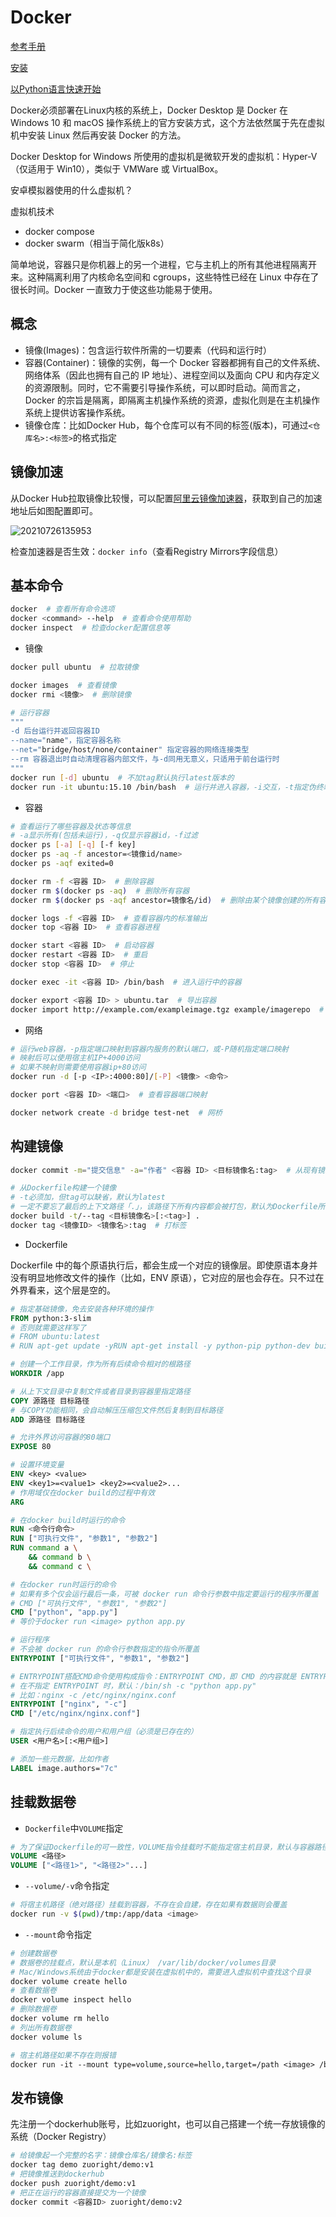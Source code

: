 # Docker

[参考手册](https://docs.docker.com/reference/)

[安装](https://docs.docker.com/engine/install/)

[以Python语言快速开始](https://docs.docker.com/language/python/)

Docker必须部署在Linux内核的系统上，Docker Desktop 是 Docker 在 Windows 10 和 macOS 操作系统上的官方安装方式，这个方法依然属于先在虚拟机中安装 Linux 然后再安装 Docker 的方法。

Docker Desktop for Windows 所使用的虚拟机是微软开发的虚拟机：Hyper-V（仅适用于 Win10），类似于 VMWare 或 VirtualBox。

安卓模拟器使用的什么虚拟机？

虚拟机技术

- docker compose
- docker swarm（相当于简化版k8s）

简单地说，容器只是你机器上的另一个进程，它与主机上的所有其他进程隔离开来。这种隔离利用了内核命名空间和 cgroups，这些特性已经在 Linux 中存在了很长时间。Docker 一直致力于使这些功能易于使用。

## 概念

- 镜像(Images)：包含运行软件所需的一切要素（代码和运行时）
- 容器(Container)：镜像的实例，每一个 Docker 容器都拥有自己的文件系统、网络体系（因此也拥有自己的 IP 地址）、进程空间以及面向 CPU 和内存定义的资源限制。同时，它不需要引导操作系统，可以即时启动。简而言之，Docker 的宗旨是隔离，即隔离主机操作系统的资源，虚拟化则是在主机操作系统上提供访客操作系统。
- 镜像仓库：比如Docker Hub，每个仓库可以有不同的标签(版本)，可通过`<仓库名>:<标签>`的格式指定

## 镜像加速

从Docker Hub拉取镜像比较慢，可以配置[阿里云镜像加速器](https://cr.console.aliyun.com/cn-hangzhou/instances/mirrors)，获取到自己的加速地址后如图配置即可。

![20210726135953](http://image.zuoright.com/20210726135953.png)

检查加速器是否生效：`docker info`（查看Registry Mirrors字段信息）

## 基本命令

```bash
docker  # 查看所有命令选项
docker <command> --help  # 查看命令使用帮助
docker inspect  # 检查docker配置信息等
```

- 镜像

```bash
docker pull ubuntu  # 拉取镜像

docker images  # 查看镜像
docker rmi <镜像>  # 删除镜像

# 运行容器
"""
-d 后台运行并返回容器ID
--name="name"，指定容器名称
--net="bridge/host/none/container" 指定容器的网络连接类型
--rm 容器退出时自动清理容器内部文件，与-d同用无意义，只适用于前台运行时
"""
docker run [-d] ubuntu  # 不加tag默认执行latest版本的
docker run -it ubuntu:15.10 /bin/bash  # 运行并进入容器，-i交互，-t指定伪终端
```

- 容器

```bash
# 查看运行了哪些容器及状态等信息
# -a显示所有(包括未运行)，-q仅显示容器id，-f过滤
docker ps [-a] [-q] [-f key]
docker ps -aq -f ancestor=<镜像id/name>
docker ps -aqf exited=0

docker rm -f <容器 ID>  # 删除容器
docker rm $(docker ps -aq)  # 删除所有容器
docker rm $(docker ps -aqf ancestor=镜像名/id)  # 删除由某个镜像创建的所有容器

docker logs -f <容器 ID>  # 查看容器内的标准输出
docker top <容器 ID>  # 查看容器进程

docker start <容器 ID>  # 启动容器
docker restart <容器 ID>  # 重启
docker stop <容器 ID>  # 停止

docker exec -it <容器 ID> /bin/bash  # 进入运行中的容器

docker export <容器 ID> > ubuntu.tar  # 导出容器
docker import http://example.com/exampleimage.tgz example/imagerepo  # 导入容器
```

- 网络

```bash
# 运行web容器，-p指定端口映射到容器内服务的默认端口，或-P随机指定端口映射
# 映射后可以使用宿主机IP+4000访问
# 如果不映射则需要使用容器ip+80访问
docker run -d [-p <IP>:4000:80]/[-P] <镜像> <命令>

docker port <容器 ID> <端口>  # 查看容器端口映射

docker network create -d bridge test-net  # 网桥
```

## 构建镜像

```bash
docker commit -m="提交信息" -a="作者" <容器 ID> <目标镜像名:tag>  # 从现有镜像（可以做一些定制）fork出一个镜像

# 从Dockerfile构建一个镜像
# -t必须加，但tag可以缺省，默认为latest
# 一定不要忘了最后的上下文路径「.」，该路径下所有内容都会被打包，默认为Dockerfile所在目录
docker build -t/--tag <目标镜像名>[:<tag>] .
docker tag <镜像ID> <镜像名>:tag  # 打标签
```

- Dockerfile

Dockerfile 中的每个原语执行后，都会生成一个对应的镜像层。即使原语本身并没有明显地修改文件的操作（比如，ENV 原语），它对应的层也会存在。只不过在外界看来，这个层是空的。

```Dockerfile
# 指定基础镜像，免去安装各种环境的操作
FROM python:3-slim
# 否则就需要这样写了
# FROM ubuntu:latest
# RUN apt-get update -yRUN apt-get install -y python-pip python-dev build-essential

# 创建一个工作目录，作为所有后续命令相对的根路径
WORKDIR /app

# 从上下文目录中复制文件或者目录到容器里指定路径
COPY 源路径 目标路径
# 与COPY功能相同，会自动解压压缩包文件然后复制到目标路径
ADD 源路径 目标路径

# 允许外界访问容器的80端口
EXPOSE 80

# 设置环境变量
ENV <key> <value>
ENV <key1>=<value1> <key2>=<value2>...
# 作用域仅在docker build的过程中有效
ARG

# 在docker build时运行的命令
RUN <命令行命令>
RUN ["可执行文件", "参数1", "参数2"]
RUN command a \
    && command b \
    && command c \

# 在docker run时运行的命令
# 如果有多个仅会运行最后一条，可被 docker run 命令行参数中指定要运行的程序所覆盖
# CMD ["可执行文件", "参数1", "参数2"]
CMD ["python", "app.py"]
# 等价于docker run <image> python app.py

# 运行程序
# 不会被 docker run 的命令行参数指定的指令所覆盖
ENTRYPOINT ["可执行文件", "参数1", "参数2"]

# ENTRYPOINT搭配CMD命令使用构成指令：ENTRYPOINT CMD，即 CMD 的内容就是 ENTRYPOINT 的参数
# 在不指定 ENTRYPOINT 时，默认：/bin/sh -c "python app.py"
# 比如：nginx -c /etc/nginx/nginx.conf
ENTRYPOINT ["nginx", "-c"]
CMD ["/etc/nginx/nginx.conf"]

# 指定执行后续命令的用户和用户组（必须是已存在的）
USER <用户名>[:<用户组>]

# 添加一些元数据，比如作者
LABEL image.authors="7c"
```

## 挂载数据卷

- `Dockerfile`中`VOLUME`指定

```Dockerfile
# 为了保证Dockerfile的可一致性，VOLUME指令挂载时不能指定宿主机目录，默认与容器路径一致
VOLUME <路径>
VOLUME ["<路径1>", "<路径2>"...]
```

- `--volume/-v`命令指定

```bash
# 将宿主机路径（绝对路径）挂载到容器，不存在会自建，存在如果有数据则会覆盖
docker run -v $(pwd)/tmp:/app/data <image>
```

- `--mount`命令指定

```Dockerfile
# 创建数据卷
# 数据卷的挂载点，默认是本机（Linux） /var/lib/docker/volumes目录
# Mac/Windows系统由于docker都是安装在虚拟机中的，需要进入虚拟机中查找这个目录
docker volume create hello
# 查看数据卷
docker volume inspect hello
# 删除数据卷
docker volume rm hello
# 列出所有数据卷
docker volume ls

# 宿主机路径如果不存在则报错
docker run -it --mount type=volume,source=hello,target=/path <image> /bin/bash
```

## 发布镜像

先注册一个dockerhub账号，比如zuoright，也可以自己搭建一个统一存放镜像的系统（Docker Registry）

```bash
# 给镜像起一个完整的名字：镜像仓库名/镜像名:标签
docker tag demo zuoright/demo:v1
# 把镜像推送到dockerhub
docker push zuoright/demo:v1
# 把正在运行的容器直接提交为一个镜像
docker commit <容器ID> zuoright/demo:v2
```